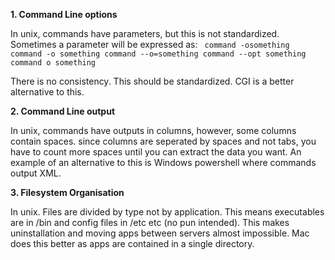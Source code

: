 <strong>1. Command Line options</strong>

In unix, commands have parameters, but this is not standardized. Sometimes a parameter will be expressed as:
<code>
command -osomething
command -o something
command --o=something
command --opt something
command o something
</code>

There is no consistency. This should be standardized. CGI is a better alternative to this.

<strong>2. Command Line output</strong>

In unix, commands have outputs in columns, however, some columns contain spaces. since columns are seperated by spaces and not tabs, you have to count more spaces until you can extract the data you want. An example of an alternative to this is Windows powershell where commands output XML.

<strong>3. Filesystem Organisation</strong>

In unix. Files are divided by type not by application. This means executables are in /bin and config files in /etc etc (no pun intended).
This makes uninstallation and moving apps between servers almost impossible. Mac does this better as apps are contained in a single directory.
 
